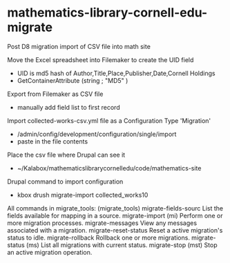 # mathematics-library-cornell-edu-migrate

Post D8 migration import of CSV file into math site

Move the Excel spreadsheet into Filemaker to create the UID field
  * UID is md5 hash of Author,Title,Place,Publisher,Date,Cornell Holdings
  * GetContainerAttribute (string ; "MD5" )

Export from Filemaker as CSV file
  * manually add field list to first record

Import collected-works-csv.yml file as a Configuration Type 'Migration'
  * /admin/config/development/configuration/single/import
  * paste in the file contents

Place the csv file where Drupal can see it
  * ~/Kalabox/mathematicslibrarycornelledu/code/mathematics-site

Drupal command to import configuration
  * kbox drush migrate-import collected_works10

All commands in migrate_tools: (migrate_tools)
 migrate-fields-sourc  List the fields available for mapping in a source.
 migrate-import (mi)   Perform one or more migration processes.
 migrate-messages      View any messages associated with a migration.
 migrate-reset-status  Reset a active migration's status to idle.
 migrate-rollback      Rollback one or more migrations.
 migrate-status (ms)   List all migrations with current status.
 migrate-stop (mst)    Stop an active migration operation.
